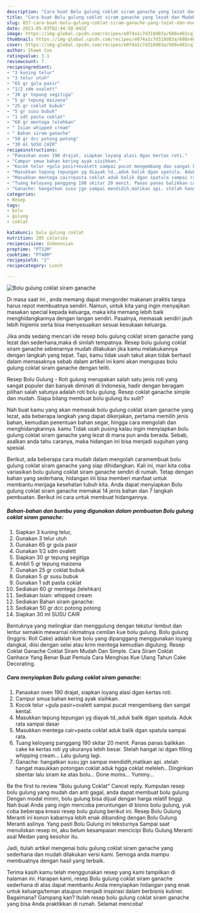 ```yaml
---
description: "Cara buat Bolu gulung coklat siram ganache yang lezat dan Mudah Dibuat"
title: "Cara buat Bolu gulung coklat siram ganache yang lezat dan Mudah Dibuat"
slug: 857-cara-buat-bolu-gulung-coklat-siram-ganache-yang-lezat-dan-mudah-dibuat
date: 2021-05-03T02:44:50.843Z
image: https://img-global.cpcdn.com/recipes/e074a1c7d310d83a/680x482cq70/bolu-gulung-coklat-siram-ganache-foto-resep-utama.jpg
thumbnail: https://img-global.cpcdn.com/recipes/e074a1c7d310d83a/680x482cq70/bolu-gulung-coklat-siram-ganache-foto-resep-utama.jpg
cover: https://img-global.cpcdn.com/recipes/e074a1c7d310d83a/680x482cq70/bolu-gulung-coklat-siram-ganache-foto-resep-utama.jpg
author: Shawn Cox
ratingvalue: 3.1
reviewcount: 7
recipeingredient:
- "3 kuning telur"
- "3 telur utuh"
- "65 gr gula pasir"
- "1/2 sdm ovalett"
- "30 gr tepung segitiga"
- "5 gr tepung maizena"
- "25 gr coklat bubuk"
- "5 gr susu bubuk"
- "1 sdt pasta coklat"
- "60 gr mentega lelehkan"
- " Isian whipped cream"
- " Bahan siram ganache"
- "50 gr dcc potong potong"
- "30 ml SUSU CAIR"
recipeinstructions:
- "Panaskan oven 190 drajat, siapkan loyang alasi dgan kertas roti."
- "Campur smua bahan kering ayak sisihkan."
- "Kocok telur +gula pasir+ovalett sampai pucat mengembang dan sangat kental."
- "Masukkan tepung tepungan yg diayak td.,aduk balik dgan spatula. Aduk rata sampai dasar"
- "Masukkan mentega cair+pasta coklat aduk balik dgan spatula sampai rata."
- "Tuang keloyang panggang 190 skitar 20 menit. Panas panas balikkan cake ke kertas roti yg ukuranya lebih besar. Stelah hangat isi dgan filling whipping cream... Lalu gulung lagi."
- "Ganache: hangatkan susu jgn sampai mendidih,matikan api. stelah hangat masukkan potongan coklat aduk hgga coklat meleleh.. Dinginkan sbentar lalu siram ke atas bolu... Done moms... Yummy..."
categories:
- Resep
tags:
- bolu
- gulung
- coklat

katakunci: bolu gulung coklat 
nutrition: 205 calories
recipecuisine: Indonesian
preptime: "PT32M"
cooktime: "PT40M"
recipeyield: "2"
recipecategory: Lunch

---
```



![Bolu gulung coklat siram ganache](https://img-global.cpcdn.com/recipes/e074a1c7d310d83a/680x482cq70/bolu-gulung-coklat-siram-ganache-foto-resep-utama.jpg)

Di masa  saat ini , anda memang dapat mengorder makanan praktis tanpa harus repot membuatnya sendiri. Namun, untuk kita yang ingin menyajikan masakan special kepada keluarga, maka kita memang lebih baik menghidangkannya dengan tangan sendiri. Pasalnya, memasak sendiri jauh lebih higienis serta bisa menyesuaikan sesuai kesukaan keluarga.

Jika anda sedang mencari ide resep bolu gulung coklat siram ganache yang lezat dan sederhana,maka di sinilah tempatnya. Resep bolu gulung coklat siram ganache  sebenarnya mudah dilakukan jika kamu melakukannya dengan langkah yang tepat. Tapi, kamu tidak usah takut akan tidak berhasil dalam memasaknya 
sebab dalam artikel ini kami akan mengupas bolu gulung coklat siram ganache dengan teliti.  

Resep Bolu Gulung - Roti gulung merupakan salah satu jenis roti yang sangat populer dan banyak diminati di Indonesia, hadir dengan beragam pilihan salah satunya adalah roti bolu gulung. Resep coklat ganache simple dan mudah. Siapa bilang membuat bolu gulung itu sulit?

Nah buat kamu yang akan memasak bolu gulung coklat siram ganache yang lezat, ada beberapa langkah yang dapat dikerjakan, pertama memilih jenis bahan, kemudian penentuan bahan segar, hingga cara mengolah dan menghidangkannya. kamu Tidak usah pusing kalau ingin menyiapkan bolu gulung coklat siram ganache yang lezat di mana pun anda berada. Sebab, asalkan anda  tahu caranya, maka hidangan ini bisa menjadi suguhan yang spesial.

Berikut, ada beberapa cara mudah dalam mengolah caramembuat bolu gulung coklat siram ganache yang siap dihidangkan. Kali ini, mari kita coba variasikan bolu gulung coklat siram ganache sendiri di rumah. Tetap dengan bahan yang sederhana, hidangan ini bisa memberi manfaat untuk membantu menjaga kesehatan tubuh kita. Anda dapat menyiapkan Bolu gulung coklat siram ganache memakai 14 jenis bahan dan 7 langkah pembuatan. Berikut ini cara untuk membuat hidangannya.

<!--inarticleads1-->

##### Bahan-bahan dan bumbu yang digunakan dalam pembuatan Bolu gulung coklat siram ganache:

1. Siapkan 3 kuning telur,
1. Gunakan 3 telur utuh
1. Gunakan 65 gr gula pasir
1. Gunakan 1/2 sdm ovalett
1. Siapkan 30 gr tepung segitiga
1. Ambil 5 gr tepung maizena
1. Gunakan 25 gr coklat bubuk
1. Gunakan 5 gr susu bubuk
1. Gunakan 1 sdt pasta coklat
1. Sediakan 60 gr mentega (lelehkan)
1. Sediakan  Isian: whipped cream
1. Sediakan  Bahan siram ganache:
1. Sediakan 50 gr dcc potong potong
1. Siapkan 30 ml SUSU CAIR


Bentuknya yang melingkar dan menggulung dengan tekstur lembut dan lentur semakin mewarnai nikmatnya cemilan kue bolu gulung. Bolu gulung (Inggris: Roll Cake) adalah kue bolu yang dipanggang menggunakan loyang dangkal, diisi dengan selai atau krim mentega kemudian digulung. Resep Coklat Ganache Coklat Siram Mudah Dan Simple. Cara Siram Coklat Ganhace Yang Benar Buat Pemula Cara Menghias Kue Ulang Tahun Cake Decorating. 

<!--inarticleads2-->

##### Cara menyiapkan Bolu gulung coklat siram ganache:

1. Panaskan oven 190 drajat, siapkan loyang alasi dgan kertas roti.
1. Campur smua bahan kering ayak sisihkan.
1. Kocok telur +gula pasir+ovalett sampai pucat mengembang dan sangat kental.
1. Masukkan tepung tepungan yg diayak td.,aduk balik dgan spatula. Aduk rata sampai dasar
1. Masukkan mentega cair+pasta coklat aduk balik dgan spatula sampai rata.
1. Tuang keloyang panggang 190 skitar 20 menit. Panas panas balikkan cake ke kertas roti yg ukuranya lebih besar. Stelah hangat isi dgan filling whipping cream... Lalu gulung lagi.
1. Ganache: hangatkan susu jgn sampai mendidih,matikan api. stelah hangat masukkan potongan coklat aduk hgga coklat meleleh.. Dinginkan sbentar lalu siram ke atas bolu... Done moms... Yummy...


Be the first to review &#34;Bolu gulung Coklat&#34; Cancel reply. Kumpulan resep bolu gulung yang mudah dan anti gagal, anda dapat membuat bolu gulung Dengan modal minim, bolu gulung bisa dijual dengan harga relatif tinggi. Nah buat Anda yang ingin mencoba peruntungan di bisnis bolu gulung, yuk coba beberapa kreasi resep bolu gulung berikut ini. Resep Bolu Gulung Meranti ini konon kabarnya lebih enak dibanding dengan Bolu Gulung Meranti aslinya. Yang pasti Bolu Gulung ini teksturnya Sampai saat menuliskan resep ini, aku belum kesampaian mencicipi Bolu Gulung Meranti asal Medan yang kesohor itu. 

Jadi, itulah artikel mengenai  bolu gulung coklat siram ganache  yang sederhana dan mudah dilakukan versi kami. Semoga anda mampu membuatnya dengan hasil yang terbaik. 

Terima kasih kamu telah menggunakan resep yang kami tampilkan di halaman ini. Harapan kami, resep  Bolu gulung coklat siram ganache sederhana di atas dapat membantu Anda menyiapkan hidangan yang enak untuk keluarga/teman ataupun menjadi inspirasi dalam berbisnis kuliner. Bagaimana? Gampang kan? Itulah resep bolu gulung coklat siram ganache yang bisa Anda praktikkan di rumah. Selamat mencoba!

